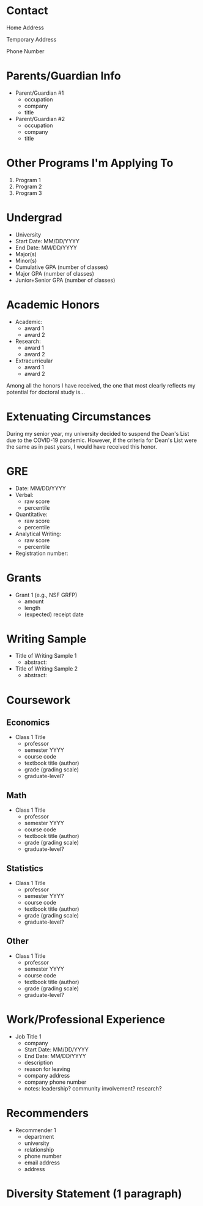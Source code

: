 # Contact

Home Address

Temporary Address

Phone Number

# Parents/Guardian Info

- Parent/Guardian #1
  - occupation
  - company
  - title
- Parent/Guardian #2
  - occupation
  - company
  - title

# Other Programs I'm Applying To

1. Program 1
2. Program 2
3. Program 3

# Undergrad

- University
- Start Date: MM/DD/YYYY
- End Date: MM/DD/YYYY
- Major(s)
- Minor(s)
- Cumulative GPA (number of classes)
- Major GPA (number of classes)
- Junior+Senior GPA (number of classes)

# Academic Honors

- Academic:
  - award 1
  - award 2
- Research:
  - award 1
  - award 2
- Extracurricular
  - award 1
  - award 2

Among all the honors I have received, the one that most clearly reflects my potential for doctoral study is...

# Extenuating Circumstances

During my senior year, my university decided to suspend the Dean's List due to the COVID-19 pandemic.
However, if the criteria for Dean's List were the same as in past years, I would have received this honor.

# GRE

- Date: MM/DD/YYYY
- Verbal:
  - raw score
  - percentile
- Quantitative:
  - raw score
  - percentile
- Analytical Writing:
  - raw score
  - percentile
- Registration number:

# Grants

- Grant 1 (e.g., NSF GRFP)
  - amount
  - length
  - (expected) receipt date

# Writing Sample

- Title of Writing Sample 1
  - abstract:
- Title of Writing Sample 2
  - abstract:

# Coursework

## Economics

- Class 1 Title
  - professor
  - semester YYYY
  - course code
  - textbook title (author)
  - grade (grading scale)
  - graduate-level?

## Math

- Class 1 Title
  - professor
  - semester YYYY
  - course code
  - textbook title (author)
  - grade (grading scale)
  - graduate-level?

## Statistics

- Class 1 Title
  - professor
  - semester YYYY
  - course code
  - textbook title (author)
  - grade (grading scale)
  - graduate-level?

## Other

- Class 1 Title
  - professor
  - semester YYYY
  - course code
  - textbook title (author)
  - grade (grading scale)
  - graduate-level?

# Work/Professional Experience

- Job Title 1
  - company
  - Start Date: MM/DD/YYYY
  - End Date: MM/DD/YYYY
  - description
  - reason for leaving
  - company address
  - company phone number
  - notes: leadership? community involvement? research?

# Recommenders

- Recommender 1
  - department
  - university
  - relationship
  - phone number
  - email address
  - address

# Diversity Statement (1 paragraph)
